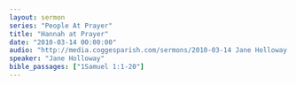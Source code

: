 ```yaml
---
layout: sermon
series: "People At Prayer"
title: "Hannah at Prayer"
date: "2010-03-14 00:00:00"
audio: "http://media.coggesparish.com/sermons/2010-03-14 Jane Holloway.mp3"
speaker: "Jane Holloway"
bible_passages: ["1Samuel 1:1-20"]
---
```


